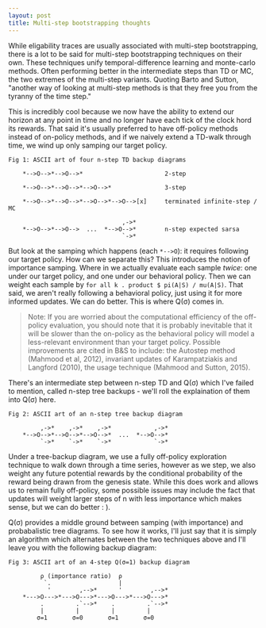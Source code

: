 ```yaml
---
layout: post
title: Multi-step bootstrapping thoughts
---
```


While eligability traces are usually associated with multi-step
bootstrapping, there is a lot to be said for multi-step bootstrapping
techniques on their own. These techniques unify temporal-difference
learning and monte-carlo methods. Often performing better in the
intermediate steps than TD or MC, the two extremes of the multi-step
variants. Quoting Barto and Sutton, "another way of looking at
multi-step methods is that they free you from the tyranny of the time
step."

This is incredibly cool because we now have the ability to extend our
horizon at any point in time and no longer have each tick of the clock
hord its rewards. That said it's usually preferred to have off-policy
methods instead of on-policy methods, and if we naively extend a TD-walk
through time, we wind up only samping our target policy.


    Fig 1: ASCII art of four n-step TD backup diagrams

        *-->O-->*-->O-->*                       2-step

        *-->O-->*-->O-->*-->O-->*               3-step

        *-->O-->*-->O-->*-->O-->*-->O-->[x]     terminated infinite-step / MC

                                    ,->*
        *-->O-->*-->O-->  ...  *-->O-->*        n-step expected sarsa
                                    `->*

But look at the samping which happens (each `*-->O`): it requires
following our target policy. How can we separate this? This introduces
the notion of importance samping. Where in we actually evaluate each
sample _twice_: one under our target policy, and one under our
behavioral policy. Then we can weight each sample by
`for all k . product $ pi(A|S) / mu(A|S)`. That said, we aren't really
following a behavioral policy, just using it for more informed
updates. We can do better. This is where Q(σ) comes in.

> Note: If you are worried about the computational efficiency of
> the off-policy evaluation, you should note that it is probably
> inevitable that it will be slower than the on-policy as the
> behavioral policy will model a less-relevant environment than your
> target policy. Possible improvements are cited in B&S to include:
> the Autostep method (Mahmood et al, 2012), invariant updates of
> Karampatziakis and Langford (2010), the usage technique (Mahmood and
> Sutton, 2015).

There's an intermediate step between n-step TD and Q(σ) which I've
failed to mention, called n-step tree backups - we'll roll the
explaination of them into Q(σ) here.


    Fig 2: ASCII art of an n-step tree backup diagram

             ,->*    ,->*    ,->*            ,->*
        *-->O-->*-->O-->*-->O-->*  ...  *-->O-->*
             `->*    `->*    `->*            `->*

Under a tree-backup diagram, we use a fully off-policy exploration
technique to walk down through a time series, however as we step, we
also weight any future potential rewards by the conditional probability
of the reward being drawn from the genesis state. While this does work
and allows us to remain fully off-policy, some possible issues may
include the fact that updates will weight larger steps of n with less
importance which makes sense, but we can do better : ).

Q(σ) provides a middle ground between samping (with importance) and
probabalistic tree diagrams. To see how it works, I'll just say that it
is simply an algorithm which alternates between the two techniques above
and I'll leave you with the following backup diagram:


    Fig 3: ASCII art of an 4-step Q(σ=1) backup diagram

             ρ (importance ratio)  ρ
              `.                   |
               '        ,-->*      '        ,-->*
        *--->O--->*--->O--->*--->O--->*--->O--->*
             .         .`-->*    .         .`-->*
             |         |         |         |
            σ=1       σ=0       σ=1       σ=0

